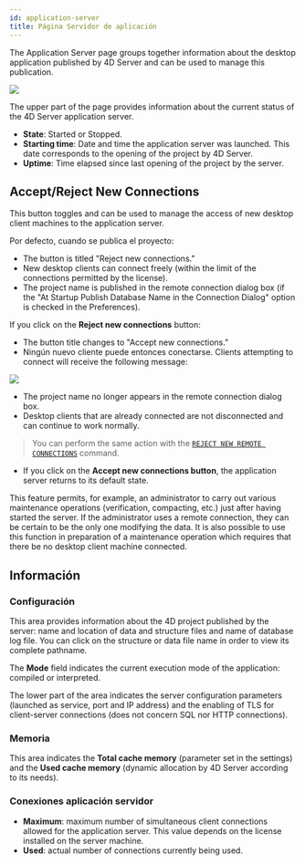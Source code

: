 ```yaml
---
id: application-server
title: Página Servidor de aplicación
---
```



The Application Server page groups together information about the desktop application published by 4D Server and can be used to manage this publication.

![](assets/en/Admin/server-admin-application-page.png)


The upper part of the page provides information about the current status of the 4D Server application server.

- **State**: Started or Stopped.
- **Starting time**: Date and time the application server was launched. This date corresponds to the opening of the project by 4D Server.
- **Uptime**: Time elapsed since last opening of the project by the server.

## Accept/Reject New Connections

This button toggles and can be used to manage the access of new desktop client machines to the application server.

Por defecto, cuando se publica el proyecto:
- The button is titled "Reject new connections."
- New desktop clients can connect freely (within the limit of the connections permitted by the license).
- The project name is published in the remote connection dialog box (if the "At Startup Publish Database Name in the Connection Dialog" option is checked in the Preferences).

If you click on the **Reject new connections** button:
- The button title changes to "Accept new connections."
- Ningún nuevo cliente puede entonces conectarse. Clients attempting to connect will receive the following message:

![](assets/en/Admin/server-error.png)

- The project name no longer appears in the remote connection dialog box.
- Desktop clients that are already connected are not disconnected and can continue to work normally.

> You can perform the same action with the [`REJECT NEW REMOTE CONNECTIONS`](https://doc.4d.com/4dv19/help/command/en/page1635.html) command.

- If you click on the **Accept new connections button**, the application server returns to its default state.

This feature permits, for example, an administrator to carry out various maintenance operations (verification, compacting, etc.) just after having started the server. If the administrator uses a remote connection, they can be certain to be the only one modifying the data. It is also possible to use this function in preparation of a maintenance operation which requires that there be no desktop client machine connected.

## Información

### Configuración

This area provides information about the 4D project published by the server: name and location of data and structure files and name of database log file. You can click on the structure or data file name in order to view its complete pathname.

The **Mode** field indicates the current execution mode of the application: compiled or interpreted.

The lower part of the area indicates the server configuration parameters (launched as service, port and IP address) and the enabling of TLS for client-server connections (does not concern SQL nor HTTP connections).

### Memoria

This area indicates the **Total cache memory** (parameter set in the settings) and the **Used cache memory** (dynamic allocation by 4D Server according to its needs).


### Conexiones aplicación servidor

- **Maximum**: maximum number of simultaneous client connections allowed for the application server. This value depends on the license installed on the server machine.
- **Used**: actual number of connections currently being used.

